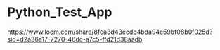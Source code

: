 # Python_Test_App

https://www.loom.com/share/8fea3d43ecdb4bda94e59bf08b0f025d?sid=d2a36a17-7270-46dc-a7c5-ffd21d38aadb

